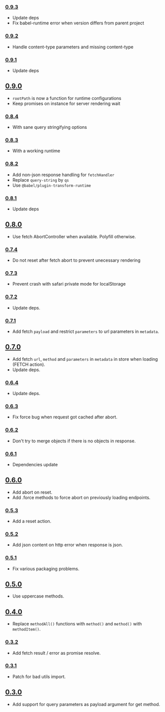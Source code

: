 ### [0.9.3](https://github.com/Kozea/redux-api-unrest/compare/v0.9.2...v0.9.3)

- Update deps
- Fix babel-runtime error when version differs from parent project

### [0.9.2](https://github.com/Kozea/redux-api-unrest/compare/v0.9.1...v0.9.2)

- Handle content-type parameters and missing content-type

### [0.9.1](https://github.com/Kozea/redux-api-unrest/compare/v0.9.0...v0.9.1)

- Update deps

## [0.9.0](https://github.com/Kozea/redux-api-unrest/compare/v0.8.4...v0.9.0)

- `rootPath` is now a function for runtime configurations
- Keep promises on instance for server rendering wait

### [0.8.4](https://github.com/Kozea/redux-api-unrest/compare/v0.8.3...v0.8.4)

- With sane query stringifying options

### [0.8.3](https://github.com/Kozea/redux-api-unrest/compare/v0.8.2...v0.8.3)

- With a working runtime

### [0.8.2](https://github.com/Kozea/redux-api-unrest/compare/v0.8.1...v0.8.2)

- Add non-json response handling for `fetchHandler`
- Replace `query-string` by `qs`
- Use `@babel/plugin-transform-runtime`

### [0.8.1](https://github.com/Kozea/redux-api-unrest/compare/v0.8.0...v0.8.1)

- Update deps

## [0.8.0](https://github.com/Kozea/redux-api-unrest/compare/v0.7.4...v0.8.0)

- Use fetch AbortController when available. Polyfill otherwise.

### [0.7.4](https://github.com/Kozea/redux-api-unrest/compare/v0.7.3...v0.7.4)

- Do not reset after fetch abort to prevent unecessary rendering

### [0.7.3](https://github.com/Kozea/redux-api-unrest/compare/v0.7.2...v0.7.3)

- Prevent crash with safari private mode for localStorage

### [0.7.2](https://github.com/Kozea/redux-api-unrest/compare/v0.7.1...v0.7.2)

- Update deps.

### [0.7.1](https://github.com/Kozea/redux-api-unrest/compare/v0.7.0...v0.7.1)

- Add fetch `payload` and restrict `parameters` to url parameters in `metadata`.

## [0.7.0](https://github.com/Kozea/redux-api-unrest/compare/v0.6.4...v0.7.0)

- Add fetch `url`, `method` and `parameters` in `metadata` in store when loading (FETCH action).
- Update deps.

### [0.6.4](https://github.com/Kozea/redux-api-unrest/compare/v0.6.3...v0.6.4)

- Update deps.

### [0.6.3](https://github.com/Kozea/redux-api-unrest/compare/v0.6.2...v0.6.3)

- Fix force bug when request got cached after abort.

### [0.6.2](https://github.com/Kozea/redux-api-unrest/compare/v0.6.1...v0.6.2)

- Don't try to merge objects if there is no objects in response.

### [0.6.1](https://github.com/Kozea/redux-api-unrest/compare/v0.6.0...v0.6.1)

- Dependencies update

## [0.6.0](https://github.com/Kozea/redux-api-unrest/compare/v0.5.3...v0.6.0)

- Add abort on reset.
- Add .force methods to force abort on previously loading endpoints.

### [0.5.3](https://github.com/Kozea/redux-api-unrest/compare/v0.5.2...v0.5.3)

- Add a reset action.

### [0.5.2](https://github.com/Kozea/redux-api-unrest/compare/v0.5.1...v0.5.2)

- Add json content on http error when response is json.

### [0.5.1](https://github.com/Kozea/redux-api-unrest/compare/v0.5.0...v0.5.1)

- Fix various packaging problems.

## [0.5.0](https://github.com/Kozea/redux-api-unrest/compare/v0.4.0...v0.5.0)

- Use uppercase methods.

## [0.4.0](https://github.com/Kozea/redux-api-unrest/compare/v0.3.2...v0.4.0)

- Replace `methodAll()` functions with `method()` and `method()` with `methodItem()`.

### [0.3.2](https://github.com/Kozea/redux-api-unrest/compare/v0.3.1...v0.3.2)

- Add fetch result / error as promise resolve.

### [0.3.1](https://github.com/Kozea/redux-api-unrest/compare/v0.3.0...v0.3.1)

- Patch for bad utils import.

## [0.3.0](https://github.com/Kozea/redux-api-unrest/compare/v0.2.3...v0.3.0)

- Add support for query parameters as payload argument for get method.
